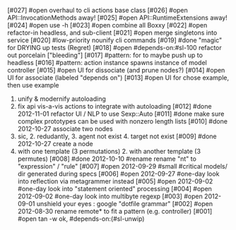 [#027] #open overhaul to cli actions base class
[#026] #open API::InvocationMethods away!
[#025] #open API::RuntimeExtensions away!
[#024] #open use -h
[#023] #open combine all Boxxy
[#022] #open refactor-in headless, and sub-client
[#021] #open merge singletons into service
[#020] #low-priority nounify cli commands
[#019] #done "magic" for DRYING up tests (Regret)
[#018] #open #depends-on:#sl-100 refactor out porcelain ["bleeding"]
[#017] #pattern: for to maybe push up to headless
[#016] #pattern: action instance spawns instance of model controller
[#015] #open UI for dissociate (and prune nodes?)
[#014] #open UI for associate (labeled "depends on")
[#013] #open UI for chose example, then use example
  1. unify & modernify autoloading
  2. fix api vis-a-vis actions to integrate with autoloading
[#012] #done 2012-11-01 refactor UI / NLP to use Sexp::Auto
[#011] #done make sure complex prototypes can be used with nonzero length lists
[#010] #done 2012-10-27 associate two nodes
  1. sic, 2. redudantly, 3. agent not exist 4. target not exist
[#009] #done 2012-10-27 create a node
  1. with one template (3 permutations) 2. with another template (3 permutes)
[#008] #done 2012-10-10 #rename rename "nt" to "expression" / "rule"
[#007] #open 2012-09-29 #small #critical models/ dir generated during specs
[#006] #open 2012-09-27 #one-day look into reflection via metagrammer instead
[#005] #open 2012-09-02 #one-day look into "statement oriented" processing
[#004] #open 2012-09-02 #one-day look into multibyte regexp
[#003] #open 2012-09-01 unshield your eyes : google "dotfile grammar"
[#002] #open 2012-08-30 rename remote* to fit a pattern (e.g. controller)
[#001] #open tan -w ok, #depends-on:(#sl-unwip)
